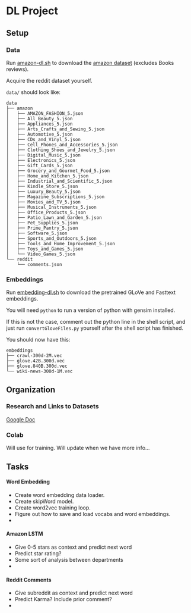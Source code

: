 # DL Project

## Setup

### Data

Run [amazon-dl.sh](/amazon-dl.sh) to download the [amazon dataset](http://jmcauley.ucsd.edu/data/amazon/index_2014.html) (excludes Books reviews).

Acquire the reddit dataset yourself.

`data/` should look like:

```
data
├── amazon
│   ├── AMAZON_FASHION_5.json
│   ├── All_Beauty_5.json
│   ├── Appliances_5.json
│   ├── Arts_Crafts_and_Sewing_5.json
│   ├── Automotive_5.json
│   ├── CDs_and_Vinyl_5.json
│   ├── Cell_Phones_and_Accessories_5.json
│   ├── Clothing_Shoes_and_Jewelry_5.json
│   ├── Digital_Music_5.json
│   ├── Electronics_5.json
│   ├── Gift_Cards_5.json
│   ├── Grocery_and_Gourmet_Food_5.json
│   ├── Home_and_Kitchen_5.json
│   ├── Industrial_and_Scientific_5.json
│   ├── Kindle_Store_5.json
│   ├── Luxury_Beauty_5.json
│   ├── Magazine_Subscriptions_5.json
│   ├── Movies_and_TV_5.json
│   ├── Musical_Instruments_5.json
│   ├── Office_Products_5.json
│   ├── Patio_Lawn_and_Garden_5.json
│   ├── Pet_Supplies_5.json
│   ├── Prime_Pantry_5.json
│   ├── Software_5.json
│   ├── Sports_and_Outdoors_5.json
│   ├── Tools_and_Home_Improvement_5.json
│   ├── Toys_and_Games_5.json
│   └── Video_Games_5.json
└── reddit
    └── comments.json
```


### Embeddings

Run [embedding-dl.sh](/embedding-dl.sh) to download the pretrained GLoVe and Fasttext embeddings.

You will need `python` to run a version of python with gensim installed.

If this is not the case, comment out the python line in the shell script, and just run `convertGloveFiles.py` yourself after the shell script has finished.

You should now have this:

```
embeddings
├── crawl-300d-2M.vec
├── glove.42B.300d.vec
├── glove.840B.300d.vec
└── wiki-news-300d-1M.vec
```

## Organization

### Research and Links to Datasets

[Google Doc](https://docs.google.com/document/d/1DIZNSjwDOl5LSKwPArPg-4PXf9iEjDMwh9uDD-k2jO8/edit?usp=sharing)


### Colab

Will use for training. Will update when we have more info...

## Tasks

#### Word Embedding
- Create word embedding data loader.
- Create skipWord model.
- Create word2vec training loop.
- Figure out how to save and load vocabs and word embeddings.
- 

#### Amazon LSTM

- Give 0-5 stars as context and predict next word
- Predict star rating?
- Some sort of analysis between departments
-

#### Reddit Comments

- Give subreddit as context and predict next word
- Predict Karma? Include prior comment?
- 
